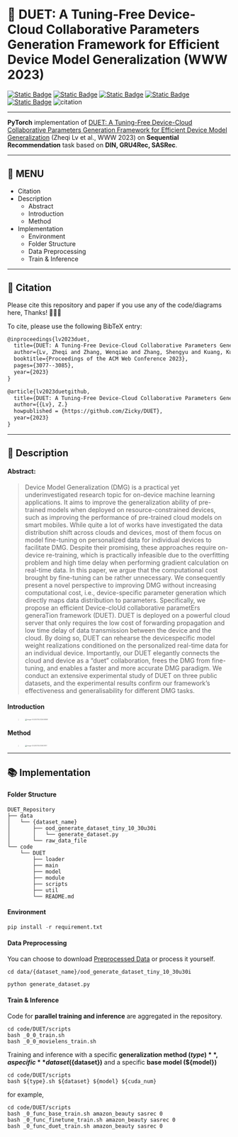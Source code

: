 # 🚀 DUET: A Tuning-Free Device-Cloud Collaborative Parameters Generation Framework for Efficient Device Model Generalization (WWW 2023)

[![Static Badge](https://img.shields.io/badge/DOI-10.1145%2F3543507.3583451-logo?style=social&logo=acm&labelColor=blue&color=skyblue)](https://dl.acm.org/doi/abs/10.1145/3543507.3583451) [![Static Badge](https://img.shields.io/badge/arXiv-2209.05227-logo?logo=arxiv&labelColor=red&color=peachpuff)](https://arxiv.org/abs/2209.05227) [![Static Badge](https://img.shields.io/badge/Scholar-DUET-logo?logo=Googlescholar&color=blue)](https://scholar.google.com/scholar?hl=zh-CN&as_sdt=0%2C5&q=DUET%3A+A+Tuning-Free+Device-Cloud+Collaborative+Parameters+Generation+Framework+for+Efficient+Device+Model+Generalization&btnG=) [![Static Badge](https://img.shields.io/badge/Semantic-DUET-logo?logo=semanticscholar&labelcolor=purple&color=purple)](https://www.semanticscholar.org/paper/DUET%3A-A-Tuning-Free-Device-Cloud-Collaborative-for-Lv-Zhang/af11f2f2fc5b9a8d3b8d03aedd2007af7731882c) [![Static Badge](https://img.shields.io/badge/GitHub-DUET-logo?logo=github&labelColor=black&color=lightgray)](https://github.com/HelloZicky/DUET) ![citation](https://img.shields.io/badge/dynamic/json?label=citation&query=citationCount&url=https://api.semanticscholar.org%2Fgraph%2Fv1%2Fpaper%2Faf11f2f2fc5b9a8d3b8d03aedd2007af7731882c%3Ffields%3DcitationCount&style=social&logo=semanticscholar&labelColor=blue&color=skyblue)


------
**PyTorch** implementation of [DUET: A Tuning-Free Device-Cloud Collaborative Parameters Generation Framework for Efficient Device Model Generalization](https://arxiv.org/abs/2209.05227) (Zheqi Lv et al., WWW 2023) on **Sequential Recommendation** task based on **DIN, GRU4Rec, SASRec**. 

------
## 📂 MENU

  * Citation
  * Description
    + Abstract
    + Introduction
    + Method
  * Implementation
    + Environment
    + Folder Structure
    + Data Preprocessing
    + Train & Inference

------
## 🌟 Citation

Please cite this repository and paper if you use any of the code/diagrams here, Thanks! 📢📢📢

To cite, please use the following BibTeX entry:

```latex
@inproceedings{lv2023duet,
  title={DUET: A Tuning-Free Device-Cloud Collaborative Parameters Generation Framework for Efficient Device Model Generalization},
  author={Lv, Zheqi and Zhang, Wenqiao and Zhang, Shengyu and Kuang, Kun and Wang, Feng and Wang, Yongwei and Chen, Zhengyu and Shen, Tao and Yang, Hongxia and Ooi, Beng Chin and others},
  booktitle={Proceedings of the ACM Web Conference 2023},
  pages={3077--3085},
  year={2023}
}
```

```latex
@article{lv2023duetgithub,
  title={DUET: A Tuning-Free Device-Cloud Collaborative Parameters Generation Framework for Efficient Device Model Generalization(Github)},
  author={{Lv}, Z.}
  howpublished = {https://github.com/Zicky/DUET},
  year={2023}
}
```
------
## 🔬 Description

#### **Abstract:** 

> Device Model Generalization (DMG) is a practical yet underinvestigated research topic for on-device machine learning applications. It aims to improve the generalization ability of pre-trained models when deployed on resource-constrained devices, such as improving the performance of pre-trained cloud models on smart mobiles. While quite a lot of works have investigated the data distribution shift across clouds and devices, most of them focus on model fine-tuning on personalized data for individual devices to facilitate DMG. Despite their promising, these approaches require on-device re-training, which is practically infeasible due to the overfitting problem and high time delay when performing gradient calculation on real-time data. In this paper, we argue that the computational cost brought by fine-tuning can be rather unnecessary. We consequently present a novel perspective to improving DMG without increasing computational cost, i.e., device-specific parameter generation which directly maps data distribution to parameters. Specifically, we propose an efficient Device-cloUd collaborative parametErs generaTion framework (DUET). DUET is deployed on a powerful cloud server that only requires the low cost of forwarding propagation and low time delay of data transmission between the device and the cloud. By doing so, DUET can rehearse the devicespecific model weight realizations conditioned on the personalized real-time data for an individual device. Importantly, our DUET elegantly connects the cloud and device as a “duet” collaboration, frees the DMG from fine-tuning, and enables a faster and more accurate DMG paradigm. We conduct an extensive experimental study of DUET on three public datasets, and the experimental results confirm our framework’s effectiveness and generalisability for different DMG tasks.

#### **Introduction**

> <img src="paper_image/introduction.png" alt="image-20230730213509898" style="zoom: 25%;" />

#### **Method**

> <img src="paper_image/method.png" alt="image-20230730213601917" style="zoom:25%;" />

------
## 📚 Implementation
#### Folder Structure

```shell
DUET_Repository
├── data
│   └── {dataset_name}
│       ├── ood_generate_dataset_tiny_10_30u30i
│       │   └── generate_dataset.py
│       └── raw_data_file
└── code
    └── DUET
        ├── loader
        ├── main
        ├── model
        ├── module
        ├── scripts
        ├── util
        └── README.md			
```

#### Environment
```python
pip install -r requirement.txt
```

#### Data Preprocessing
You can choose to download [Preprocessed Data](https://drive.google.com/drive/folders/17lGWmp7IBfgcb_w9d0nbnfgeRpxuL_OC?usp=sharing) or process it yourself.

```shell
cd data/{dataset_name}/ood_generate_dataset_tiny_10_30u30i
```

```python
python generate_dataset.py
```

#### Train & Inference

Code for **parallel training and inference** are aggregated in the repository.

```shell
cd code/DUET/scripts
bash _0_0_train.sh
bash _0_0_movielens_train.sh
```

Training and inference with a specific **generalization method (${type})**, a specific **dataset (${dataset})** and a specific **base model (${model})**

```shell
cd code/DUET/scripts
bash ${type}.sh ${dataset} ${model} ${cuda_num}
```
for example, 
```shell
cd code/DUET/scripts
bash _0_func_base_train.sh amazon_beauty sasrec 0
bash _0_func_finetune_train.sh amazon_beauty sasrec 0
bash _0_func_duet_train.sh amazon_beauty sasrec 0
```